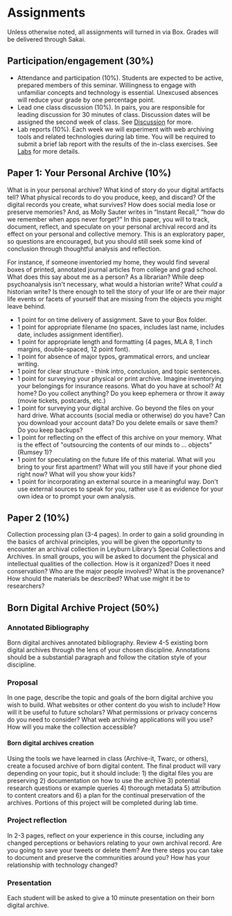 # Assignments

Unless otherwise noted, all assignments will turned in via Box. Grades will be delivered through Sakai. 

## Participation/engagement (30%)
* Attendance and participation (10%). Students are expected to be active, prepared members of this seminar. Willingness to engage with unfamiliar concepts and technology is essential. Unexcused absences will reduce your grade by one percentage point. 
* Lead one class discussion (10%). In pairs, you are responsible for leading discussion for 30 minutes of class. Discussion dates will be assigned the second week of class. See [Discussion](discussion.md) for more.
* Lab reports (10%). Each week we will experiment with web archiving tools and related technologies during lab time. You will be required to submit a brief lab report with the results of the in-class exercises. See [Labs](labs.md) for more details.

## Paper 1: Your Personal Archive (10%)
What is in your personal archive? What kind of story do your digital artifacts tell? What physical records to do you produce, keep, and discard? Of the digital records you create, what survives? How does social media lose or preserve memories? And, as Molly Sauter writes in “Instant Recall,” “how do we remember when apps never forget?” In this paper, you will to track, document, reflect, and speculate on your personal archival record and its effect on your personal and collective memory. This is an exploratory paper, so questions are encouraged, but you should still seek some kind of conclusion through thoughtful analysis and reflection. 

For instance, if someone inventoried my home, they would find several boxes of printed, annotated journal articles from college and grad school. What does this say about me as a person? As a librarian? While deep psychoanalysis isn't necessary, what would a historian write? What *could* a historian write? Is there enough to tell the story of your life or are their major life events or facets of yourself that are missing from the objects you might leave behind. 

* 1 point for on time delivery of assignment. Save to your Box folder.
* 1 point for appropriate filename (no spaces, includes last name, includes date, includes assignment identifier).
* 1 point for appropriate length and formatting (4 pages, MLA 8, 1 inch margins, double-spaced, 12 point font). 
* 1 point for absence of major typos, grammatical errors, and unclear writing.
* 1 point for clear structure - think intro, conclusion, and topic sentences.
* 1 point for surveying your physical or print archive. Imagine inventorying your belongings for insurance reasons. What do you have at school? At home? Do you collect anything? Do you keep ephemera or throw it away (movie tickets, postcards, etc.)
* 1 point for surveying your digital archive. Go beyond the files on your hard drive. What accounts (social media or otherwise) do you have? Can you download your account data? Do you delete emails or save them? Do you keep backups?
* 1 point for reflecting on the effect of this archive on your memory. What is the effect of "outsourcing the contents of our minds to ... objects" (Rumsey 1)? 
* 1 point for speculating on the future life of this material. What will you bring to your first apartment? What will you still have if your phone died right now? What will you show your kids?
* 1 point for incorporating an external source in a meaningful way. Don't use external sources to speak for you, rather use it as evidence for your own idea or to prompt your own analysis.   



## Paper 2 (10%)
Collection processing plan (3-4 pages). In order to gain a solid grounding in the basics of archival principles, you will be given the opportunity to encounter an archival collection in Leyburn Library’s Special Collections and Archives. In small groups, you will be asked to document the physical and intellectual qualities of the collection. How is it organized? Does it need conservation? Who are the major people involved? What is the provenance? How should the materials be described? What use might it be to researchers? 

## Born Digital Archive Project (50%)

### Annotated Bibliography
Born digital archives annotated bibliography. Review 4-5 existing born digital archives through the lens of your chosen discipline. Annotations should be a substantial paragraph and follow the citation style of your discipline.

### Proposal
In one page, describe the topic and goals of the born digital archive you wish to build. What websites or other content do you wish to include? How will it be useful to future scholars? What permissions or privacy concerns do you need to consider? What web archiving applications will you use? How will you make the collection accessible?

#### Born digital archives creation 
Using the tools we have learned in class (Archive-it, Twarc, or others), create a focused archive of born digital content. The final product will vary depending on your topic, but it should include: 1) the digital files you are preserving 2) documentation on how to use the archive 3) potential research questions or example queries 4) thorough metadata 5) attribution to content creators and 6) a plan for the continual preservation of the archives. Portions of this project will be completed during lab time.

### Project reflection 
In 2-3 pages, reflect on your experience in this course, including any changed perceptions or behaviors relating to your own archival record. Are you going to save your tweets or delete them? Are there steps you can take to document and preserve the communities around you? How has your relationship with technology changed?
 
### Presentation
Each student will be asked to give a 10 minute presentation on their born digital archive.
